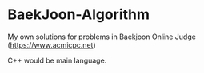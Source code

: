 # BaekJoon-Algorithm
My own solutions for problems in Baekjoon Online Judge (https://www.acmicpc.net)

C++ would be main language.
